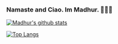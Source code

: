 ### Namaste and Ciao. Im Madhur. 🙏👋🏼

[![Madhur's github stats](https://github-readme-stats.vercel.app/api?username=Im-Madhur-Gupta&count_private=true&show_icons=true&theme=nord&hide_rank=false)](https://github.com/anuraghazra/github-readme-stats)

[![Top Langs](https://github-readme-stats.vercel.app/api/top-langs/?username=Im-Madhur-Gupta&layout=compact)](https://github.com/anuraghazra/github-readme-stats)
<!--
**Im-Madhur-Gupta/Im-Madhur-Gupta** is a ✨ _special_ ✨ repository because its `README.md` (this file) appears on your GitHub profile.

Here are some ideas to get you started:

- 🔭 I’m currently working on ...
- 🌱 I’m currently learning ...
- 👯 I’m looking to collaborate on ...
- 🤔 I’m looking for help with ...
- 💬 Ask me about ...
- 📫 How to reach me: ...
- 😄 Pronouns: ...
- ⚡ Fun fact: ...
-->
